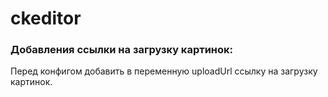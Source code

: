# ckeditor

### Добавления ссылки на загрузку картинок:
Перед конфигом добавить в переменную uploadUrl ссылку на загрузку картинок.

